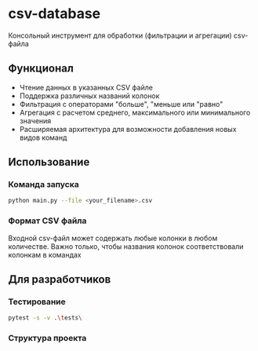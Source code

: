 # csv-database
Консольный инструмент для обработки (фильтрации и агрегации) csv-файла

## Функционал
- Чтение данных в указанных CSV файле
- Поддержка различных названий колонок
- Фильтрация с операторами "больше", "меньше или "равно"
- Агрегация с расчетом среднего, максимального или минимального значения
- Расширяемая архитектура для возможности добавления новых видов команд

## Использование

### Команда запуска
```bash
python main.py --file <your_filename>.csv
```

### Формат CSV файла
Входной csv-файл может содержать любые колонки в любом количестве.
Важно только, чтобы названия колонок соответствовали колонкам в командах



## Для разработчиков

### Тестирование
```bash
pytest -s -v .\tests\
```

### Структура проекта
